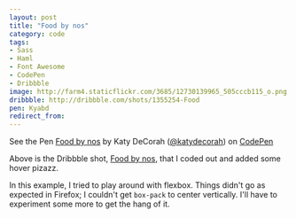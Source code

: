 ```yaml
---
layout: post
title: "Food by nos"
category: code
tags: 
- Sass
- Haml
- Font Awesome
- CodePen
- Dribbble
image: http://farm4.staticflickr.com/3685/12730139965_505cccb115_o.png
dribbble: http://dribbble.com/shots/1355254-Food
pen: Kyabd
redirect_from: 
---
```



<p data-height="400" data-theme-id="97" data-slug-hash="Kyabd" data-user="katydecorah" data-default-tab="result" class='codepen'>See the Pen <a href='http://codepen.io/katydecorah/pen/Kyabd'>Food by nos</a> by Katy DeCorah (<a href='http://codepen.io/katydecorah'>@katydecorah</a>) on <a href='http://codepen.io'>CodePen</a></p>

Above is the Dribbble shot, [Food by nos](http://dribbble.com/shots/1355254-Food), that I coded out and added some hover pizazz.

In this example, I tried to play around with flexbox. Things didn't go as expected in Firefox; I couldn't get `box-pack` to center vertically. I'll have to experiment some more to get the hang of it.
